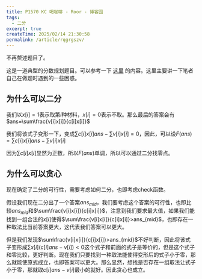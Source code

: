 ```yaml
---
title: P1570 KC 喝咖啡 - Roor - 博客园
tags:
  - 二分
excerpt: true
createTime: 2025/02/14 21:30:58
permalink: /article/rqgrgszv/
---
```

不再赘述题目了。

这是一道典型的分数规划题目。可以参考一下 [这里](https://oi-wiki.org/misc/frac-programming/)
的内容。这里主要讲一下笔者自己在做题时遇到的一些困惑。

<!-- more -->

##  为什么可以二分

我们以$x[i]=1$表示取第$i$种材料，$x[i]=0$表示不取。那么最后的答案会有$ans=\sum\frac{v[i]x[i]}{c[i]x[i]}$

我们将该式子变形一下，变成$\sum c[i]x[i]ans-\sum v[i]x[i]=0$，因此，可以设$F(ans)=\sum
c[i]x[i]ans-\sum v[i]x[i]$

因为$\sum c[i]x[i]$显然为正数，所以$F(ans)$单调，所以可以通过二分找零点。

## 为什么可以贪心

现在确定了二分的可行性，需要考虑如何二分，也即考虑check函数。

假设我们现在二分出了一个答案$ans_{mid}$，我们要考虑这个答案的可行性，也即比较$ans_{mid}$和$\sum\frac{v[i]x[i]}{c[i]x[i]}$，注意到我们要求最大值，如果我们能找到一组合法的$x[i]$使得$\sum\frac{v[i]x[i]}{c[i]x[i]}>ans_{mid}$，也即存在一种取法比当前答案更大，这代表我们答案可以更大。

但是我们发现$\sum\frac{v[i]x[i]}{c[i]x[i]}>ans_{mid}$不好判断，因此将该式子变形成$\sum
x[i](c[i]ans-v[i])<0$这个式子和前面的式子是等价的，但是这个式子和零比较，更好判断。现在我们只要找到一种取法能使得变形后的式子小于零，那么就能使原式成立，也即答案可以更大。那么显然，想找是否存在一组取法让式子小于零，那就取$c[i]ans-v[i]$最小的就好。因此贪心也成立。

